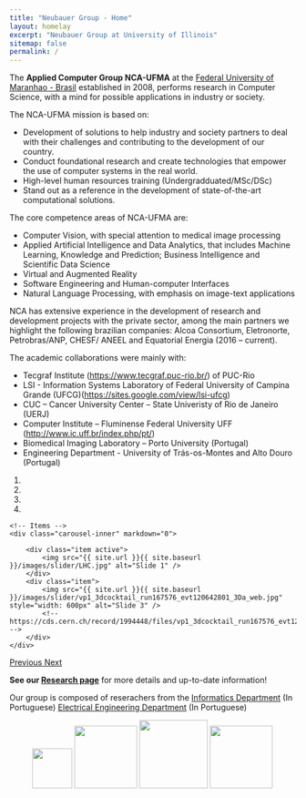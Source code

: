 ```yaml
---
title: "Neubauer Group - Home"
layout: homelay
excerpt: "Neubauer Group at University of Illinois"
sitemap: false
permalink: /
---
```


The <b>Applied Computer Group NCA-UFMA</b> at the [Federal University of Maranhao - Brasil](http://www.ufma.br) established in 2008,  performs research in Computer Science, with a mind for possible applications in industry or society.

The NCA-UFMA mission is based on:
<UL TYPE=DISC>
<LI> Development of solutions to help industry and society partners to deal with their challenges and contributing to the development of our country.
<LI> Conduct foundational research and create technologies that empower the use of computer systems in the real world.
<LI> High-level human resources training (Undergradduated/MSc/DSc)
<LI> Stand out as a reference in the development of state-of-the-art computational solutions.
</UL>	
    
The core competence areas of NCA-UFMA are:
<UL TYPE=DISC>
<LI> Computer Vision, with special attention to medical image processing
<LI> Applied Artificial Intelligence and Data Analytics, that includes Machine Learning, Knowledge and Prediction; Business Intelligence and Scientific Data Science
<LI> Virtual and Augmented Reality
<LI> Software Engineering and Human-computer Interfaces 
<LI> Natural Language Processing, with emphasis on image-text applications 
</UL>	

NCA has extensive experience in the development of research and development projects with the private sector, among the main partners we highlight the following brazilian companies: Alcoa Consortium, Eletronorte, Petrobras/ANP, CHESF/ ANEEL  and Equatorial Energia (2016 – current).

The academic collaborations were mainly with:
-	Tecgraf Institute (https://www.tecgraf.puc-rio.br/) of PUC-Rio
-	LSI - Information Systems Laboratory of Federal University of Campina Grande (UFCG)(https://sites.google.com/view/lsi-ufcg)
-	CUC – Cancer University Center – State Univeristy of Rio de Janeiro (UERJ)
-	Computer Institute – Fluminense Federal University UFF (http://www.ic.uff.br/index.php/pt/)
-	Biomedical Imaging Laboratory – Porto University (Portugal)
-	Engineering Department - University of Trás-os-Montes and Alto Douro (Portugal)




<div markdown="0" id="carousel" class="carousel slide" data-ride="carousel" data-interval="5000" data-pause="hover" >
    <!-- Menu -->
    <ol class="carousel-indicators">
        <li data-target="#carousel" data-slide-to="0" class="active"></li>
        <li data-target="#carousel" data-slide-to="1"></li>
        <li data-target="#carousel" data-slide-to="2"></li>
        <li data-target="#carousel" data-slide-to="3"></li>
    </ol>

    <!-- Items -->
    <div class="carousel-inner" markdown="0">

        <div class="item active">
            <img src="{{ site.url }}{{ site.baseurl }}/images/slider/LHC.jpg" alt="Slide 1" />
        </div>
        <div class="item">
            <img src="{{ site.url }}{{ site.baseurl }}/images/slider/vp1_3dcocktail_run167576_evt120642801_3Da_web.jpg" style="width: 600px" alt="Slide 3" />
            <!-- https://cds.cern.ch/record/1994448/files/vp1_3dcocktail_run167576_evt120642801_3Da_web.jpg -->
        </div>
    </div>
  <a class="left carousel-control" href="#carousel" role="button" data-slide="prev">
    <span class="glyphicon glyphicon-chevron-left" aria-hidden="true"></span>
    <span class="sr-only">Previous</span>
  </a>
  <a class="right carousel-control" href="#carousel" role="button" data-slide="next">
    <span class="glyphicon glyphicon-chevron-right" aria-hidden="true"></span>
    <span class="sr-only">Next</span>
  </a>
</div>


<b>See our [Research page](research)</b> for more details and up-to-date information!

Our group is composed of reserachers from the 
[Informatics Department](https://sigaa.ufma.br/sigaa/public/departamento/portal.jsf?lc=pt_BR&id=998) (In Portuguese)
[Electrical Engineering Department](https://sigaa.ufma.br/sigaa/public/departamento/portal.jsf?id=1051) (In Portuguese)


<figure class="fourth">
  <img src="{{ site.url }}{{ site.baseurl }}/images/logopic/Logo_Illinois.jpg" style="width: 70px">
  <img src="{{ site.url }}{{ site.baseurl }}/images/logopic/Logo_NCSA.jpg" style="width: 110px">
  <img src="{{ site.url }}{{ site.baseurl }}/images/logopic/Logo_ATLAS.png" style="width: 120px">
  <img src="{{ site.url }}{{ site.baseurl }}/images/logopic/Logo_CERN.jpg" style="width: 110px">
</figure>
